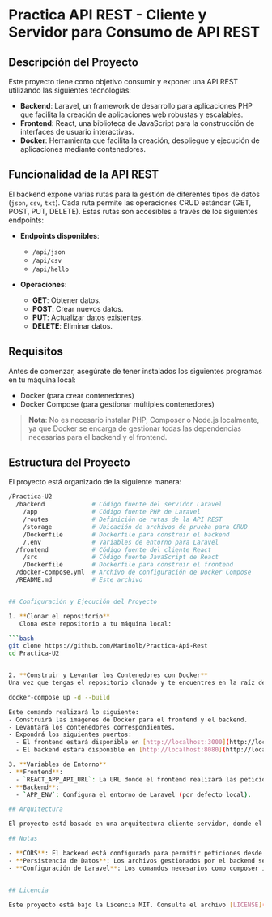 # Practica API REST - Cliente y Servidor para Consumo de API REST


## Descripción del Proyecto

Este proyecto tiene como objetivo consumir y exponer una API REST utilizando las siguientes tecnologías:
- **Backend**: Laravel, un framework de desarrollo para aplicaciones PHP que facilita la creación de aplicaciones web robustas y escalables.
- **Frontend**: React, una biblioteca de JavaScript para la construcción de interfaces de usuario interactivas.
- **Docker**: Herramienta que facilita la creación, despliegue y ejecución de aplicaciones mediante contenedores.

## Funcionalidad de la API REST

El backend expone varias rutas para la gestión de diferentes tipos de datos (`json`, `csv`, `txt`). Cada ruta permite las operaciones CRUD estándar (GET, POST, PUT, DELETE). Estas rutas son accesibles a través de los siguientes endpoints:

- **Endpoints disponibles**:
  - `/api/json`
  - `/api/csv`
  - `/api/hello`

- **Operaciones**:
  - **GET**: Obtener datos.
  - **POST**: Crear nuevos datos.
  - **PUT**: Actualizar datos existentes.
  - **DELETE**: Eliminar datos.

## Requisitos

Antes de comenzar, asegúrate de tener instalados los siguientes programas en tu máquina local:
- Docker (para crear contenedores)
- Docker Compose (para gestionar múltiples contenedores)

> **Nota**: No es necesario instalar PHP, Composer o Node.js localmente, ya que Docker se encarga de gestionar todas las dependencias necesarias para el backend y el frontend.

## Estructura del Proyecto

El proyecto está organizado de la siguiente manera:

```bash
/Practica-U2
  /backend             # Código fuente del servidor Laravel
    /app               # Código fuente PHP de Laravel
    /routes            # Definición de rutas de la API REST
    /storage           # Ubicación de archivos de prueba para CRUD
    /Dockerfile        # Dockerfile para construir el backend
    /.env              # Variables de entorno para Laravel
  /frontend            # Código fuente del cliente React
    /src               # Código fuente JavaScript de React
    /Dockerfile        # Dockerfile para construir el frontend
  /docker-compose.yml  # Archivo de configuración de Docker Compose
  /README.md           # Este archivo


## Configuración y Ejecución del Proyecto

1. **Clonar el repositorio**
   Clona este repositorio a tu máquina local:

```bash
git clone https://github.com/Marinolb/Practica-Api-Rest
cd Practica-U2


2. **Construir y Levantar los Contenedores con Docker**
Una vez que tengas el repositorio clonado y te encuentres en la raíz del proyecto, puedes levantar los contenedores usando Docker Compose.

docker-compose up -d --build

Este comando realizará lo siguiente:
- Construirá las imágenes de Docker para el frontend y el backend.
- Levantará los contenedores correspondientes.
- Expondrá los siguientes puertos:
  - El frontend estará disponible en [http://localhost:3000](http://localhost:3000)
  - El backend estará disponible en [http://localhost:8080](http://localhost:8080)

3. **Variables de Entorno**
- **Frontend**:
  - `REACT_APP_API_URL`: La URL donde el frontend realizará las peticiones al backend.
- **Backend**:
  - `APP_ENV`: Configura el entorno de Laravel (por defecto local).

## Arquitectura

El proyecto está basado en una arquitectura cliente-servidor, donde el frontend (React) actúa como cliente que consume las rutas de la API REST proporcionadas por el backend (Laravel). La comunicación entre los dos servicios se realiza mediante HTTP, y Docker se utiliza para contener ambos servicios y facilitar su ejecución, asegurando que los servicios puedan ejecutarse en cualquier entorno de desarrollo sin problemas de compatibilidad.

## Notas

- **CORS**: El backend está configurado para permitir peticiones desde el frontend mediante configuraciones CORS adecuadas.
- **Persistencia de Datos**: Los archivos gestionados por el backend se almacenan en la carpeta storage/app/files dentro del contenedor de Laravel. Esta carpeta está mapeada en el docker-compose.yml para asegurar la persistencia de datos entre reinicios de contenedores.
- **Configuración de Laravel**: Los comandos necesarios como composer install se ejecutan automáticamente al construir los contenedores. No es necesario ejecutarlos manualmente a menos que realices cambios en las dependencias o la estructura de la base de datos.


## Licencia

Este proyecto está bajo la Licencia MIT. Consulta el archivo [LICENSE](LICENSE) para más detalles.
